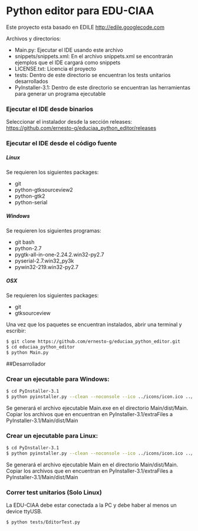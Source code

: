 # Python editor para EDU-CIAA

Este proyecto esta basado en EDILE http://edile.googlecode.com


Archivos y directorios:
  - Main.py: Ejecutar el IDE usando este archivo
  - snippets/snippets.xml: En el archivo snippets.xml se encontrarán ejemplos que el IDE cargará como snippets
  - LICENSE.txt: Licencia el proyecto
  - tests: Dentro de este directorio se encuentran los tests unitarios desarrollados
  - PyInstaller-3.1: Dentro de este directorio se encuentran las herramientas para generar un programa ejecutable


### Ejecutar el IDE desde binarios

Seleccionar el instalador desde la sección releases: https://github.com/ernesto-g/educiaa_python_editor/releases
 

### Ejecutar el IDE desde el código fuente

##### Linux
Se requieren los siguientes packages:
  - git
  - python-gtksourceview2
  - python-gtk2
  - python-serial
  

##### Windows
Se requieren los siguientes programas:
  - git bash
  - python-2.7
  - pygtk-all-in-one-2.24.2.win32-py2.7
  - pyserial-2.7.win32_py3k
  - pywin32-219.win32-py2.7

##### OSX
Se requieren los siguientes packages:
  - git
  - gtksourceview
  
Una vez que los paquetes se encuentran instalados, abrir una terminal y escribir:

```sh
$ git clone https://github.com/ernesto-g/educiaa_python_editor.git
$ cd educiaa_python_editor
$ python Main.py
```

##Desarrollador

### Crear un ejecutable para Windows:

```sh
$ cd PyInstaller-3.1
$ python pyinstaller.py --clean --noconsole --ico ../icons/icon.ico ../Main.py
```
Se generará el archivo ejecutable Main.exe en el directorio Main/dist/Main.
Copiar los archivos que en encuentran en PyInstaller-3.1/extraFiles a PyInstaller-3.1/Main/dist/Main

### Crear un ejecutable para Linux:

```sh
$ cd PyInstaller-3.1
$ python pyinstaller.py --clean --noconsole --ico ../icons/icon.ico ../Main.py
```
Se generará el archivo ejecutable Main en el directorio Main/dist/Main.
Copiar los archivos que en encuentran en PyInstaller-3.1/extraFiles a PyInstaller-3.1/Main/dist/Main


### Correr test unitarios (Solo Linux)
La EDU-CIAA debe estar conectada a la PC y debe haber al menos un device ttyUSB.

```sh
$ python tests/EditorTest.py
```

